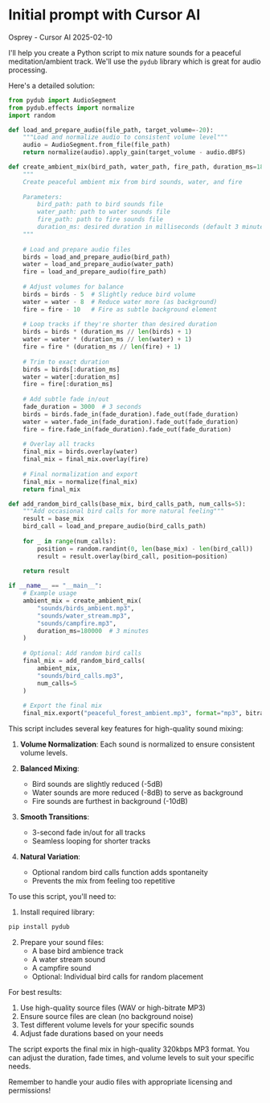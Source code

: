 # Initial prompt with Cursor AI

Osprey - Cursor AI 2025-02-10

I'll help you create a Python script to mix nature sounds for a peaceful meditation/ambient track. We'll use the `pydub` library which is great for audio processing.

Here's a detailed solution:

```python:rainybird/sound_mixer.py
from pydub import AudioSegment
from pydub.effects import normalize
import random

def load_and_prepare_audio(file_path, target_volume=-20):
    """Load and normalize audio to consistent volume level"""
    audio = AudioSegment.from_file(file_path)
    return normalize(audio).apply_gain(target_volume - audio.dBFS)

def create_ambient_mix(bird_path, water_path, fire_path, duration_ms=180000):
    """
    Create peaceful ambient mix from bird sounds, water, and fire
    
    Parameters:
        bird_path: path to bird sounds file
        water_path: path to water sounds file
        fire_path: path to fire sounds file
        duration_ms: desired duration in milliseconds (default 3 minutes)
    """
    
    # Load and prepare audio files
    birds = load_and_prepare_audio(bird_path)
    water = load_and_prepare_audio(water_path)
    fire = load_and_prepare_audio(fire_path)
    
    # Adjust volumes for balance
    birds = birds - 5  # Slightly reduce bird volume
    water = water - 8  # Reduce water more (as background)
    fire = fire - 10   # Fire as subtle background element
    
    # Loop tracks if they're shorter than desired duration
    birds = birds * (duration_ms // len(birds) + 1)
    water = water * (duration_ms // len(water) + 1)
    fire = fire * (duration_ms // len(fire) + 1)
    
    # Trim to exact duration
    birds = birds[:duration_ms]
    water = water[:duration_ms]
    fire = fire[:duration_ms]
    
    # Add subtle fade in/out
    fade_duration = 3000  # 3 seconds
    birds = birds.fade_in(fade_duration).fade_out(fade_duration)
    water = water.fade_in(fade_duration).fade_out(fade_duration)
    fire = fire.fade_in(fade_duration).fade_out(fade_duration)
    
    # Overlay all tracks
    final_mix = birds.overlay(water)
    final_mix = final_mix.overlay(fire)
    
    # Final normalization and export
    final_mix = normalize(final_mix)
    return final_mix

def add_random_bird_calls(base_mix, bird_calls_path, num_calls=5):
    """Add occasional bird calls for more natural feeling"""
    result = base_mix
    bird_call = load_and_prepare_audio(bird_calls_path)
    
    for _ in range(num_calls):
        position = random.randint(0, len(base_mix) - len(bird_call))
        result = result.overlay(bird_call, position=position)
    
    return result

if __name__ == "__main__":
    # Example usage
    ambient_mix = create_ambient_mix(
        "sounds/birds_ambient.mp3",
        "sounds/water_stream.mp3",
        "sounds/campfire.mp3",
        duration_ms=180000  # 3 minutes
    )
    
    # Optional: Add random bird calls
    final_mix = add_random_bird_calls(
        ambient_mix,
        "sounds/bird_calls.mp3",
        num_calls=5
    )
    
    # Export the final mix
    final_mix.export("peaceful_forest_ambient.mp3", format="mp3", bitrate="320k")
```

This script includes several key features for high-quality sound mixing:

1. **Volume Normalization**: Each sound is normalized to ensure consistent volume levels.

2. **Balanced Mixing**:
   - Bird sounds are slightly reduced (-5dB)
   - Water sounds are more reduced (-8dB) to serve as background
   - Fire sounds are furthest in background (-10dB)

3. **Smooth Transitions**:
   - 3-second fade in/out for all tracks
   - Seamless looping for shorter tracks

4. **Natural Variation**:
   - Optional random bird calls function adds spontaneity
   - Prevents the mix from feeling too repetitive

To use this script, you'll need to:

1. Install required library:
```bash
pip install pydub
```

2. Prepare your sound files:
   - A base bird ambience track
   - A water stream sound
   - A campfire sound
   - Optional: Individual bird calls for random placement

For best results:

1. Use high-quality source files (WAV or high-bitrate MP3)
2. Ensure source files are clean (no background noise)
3. Test different volume levels for your specific sounds
4. Adjust fade durations based on your needs

The script exports the final mix in high-quality 320kbps MP3 format. You can adjust the duration, fade times, and volume levels to suit your specific needs.

Remember to handle your audio files with appropriate licensing and permissions!
